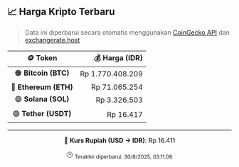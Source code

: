 

<!-- HARGA_KRIPTO -->
## 📈 Harga Kripto Terbaru

> Data ini diperbarui secara otomatis menggunakan [CoinGecko API](https://www.coingecko.com/) dan [exchangerate.host](https://exchangerate.host/)

<div align="center">

| 🪙 Token | 💰 Harga (IDR) |
|:------:|---------------:|
| 🟠 **Bitcoin (BTC)**   | Rp 1.770.408.209 |
| 🔵 **Ethereum (ETH)**  | Rp 71.065.254 |
| 🟣 **Solana (SOL)**    | Rp 3.326.503 |
| 🟢 **Tether (USDT)**   | Rp 16.417 |

---

💱 **Kurs Rupiah (USD → IDR)**: Rp 16.411

🕒 <sub>Terakhir diperbarui: 30/8/2025, 03.11.06</sub>

</div>
<!-- /HARGA_KRIPTO -->